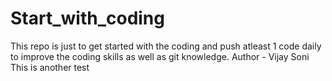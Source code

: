 # Start_with_coding
This repo is just to get started with the coding and push atleast 1 code daily to improve the coding skills as well as git knowledge.
Author - Vijay Soni
This is another test